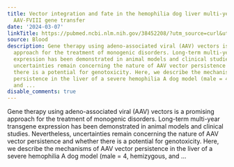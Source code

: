 ```yaml
---
title: Vector integration and fate in the hemophilia dog liver multi-years following
  AAV-FVIII gene transfer
date: '2024-03-07'
linkTitle: https://pubmed.ncbi.nlm.nih.gov/38452208/?utm_source=curl&utm_medium=rss&utm_campaign=journals&utm_content=7603509&fc=None&ff=20240308170616&v=2.18.0.post9+e462414
source: Blood
description: Gene therapy using adeno-associated viral (AAV) vectors is a promising
  approach for the treatment of monogenic disorders. Long-term multi-year transgene
  expression has been demonstrated in animal models and clinical studies. Nevertheless,
  uncertainties remain concerning the nature of AAV vector persistence and whether
  there is a potential for genotoxicity. Here, we describe the mechanisms of AAV vector
  persistence in the liver of a severe hemophilia A dog model (male = 4, hemizygous,
  and ...
disable_comments: true
---
```

Gene therapy using adeno-associated viral (AAV) vectors is a promising approach for the treatment of monogenic disorders. Long-term multi-year transgene expression has been demonstrated in animal models and clinical studies. Nevertheless, uncertainties remain concerning the nature of AAV vector persistence and whether there is a potential for genotoxicity. Here, we describe the mechanisms of AAV vector persistence in the liver of a severe hemophilia A dog model (male = 4, hemizygous, and ...